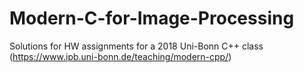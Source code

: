 # Modern-C-for-Image-Processing
Solutions for HW assignments for a 2018 Uni-Bonn C++ class (https://www.ipb.uni-bonn.de/teaching/modern-cpp/)
